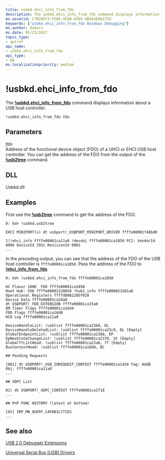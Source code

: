 ```yaml
---
title: usbkd.ehci_info_from_fdo
description: The usbkd.ehci_info_from_fdo command displays information about a USB host controller.
ms.assetid: C7026EF3-F58D-45EB-83D5-8B4A3E661759
keywords: ["usbkd.ehci_info_from_fdo Windows Debugging"]
ms.author: domars
ms.date: 05/23/2017
topic_type:
- apiref
api_name:
- usbkd.ehci_info_from_fdo
api_type:
- NA
ms.localizationpriority: medium
---
```


# !usbkd.ehci\_info\_from\_fdo


The [**!usbkd.ehci\_info\_from\_fdo**](https://msdn.microsoft.com/library/windows/hardware/dn367058) command displays information about a USB host controller.

```dbgcmd
!usbkd.ehci_info_from_fdo fdo
```

## <span id="ddk__devobj_dbg"></span><span id="DDK__DEVOBJ_DBG"></span>Parameters


<span id="_______fdo______"></span><span id="_______FDO______"></span> *fdo*   
Address of the functional device object (FDO) of a UHCI or EHCI USB host controller. You can get the address of the FDO from the output of the [**!usb2tree**](-usbkd-usb2tree.md) command.

## <span id="DLL"></span><span id="dll"></span>DLL


Usbkd.dll

Examples
--------

First use the [**!usb2tree**](-usbkd-usb2tree.md) command to get the address of the FDO.

```dbgcmd
0: kd> !usbkd.usb2tree

EHCI MINIPORT(s) dt usbport!_USBPORT_MINIPORT_DRIVER ffffe00001f48bd0

1)!ehci_info ffffe00001ca11a0 !devobj ffffe00001ca1050 PCI: VendorId 8086 DeviceId 293c RevisionId 0002 
...
```

In the preceding output, you can see that the address of the FDO of the USB host controller is `ffffe00001ca1050`. Pass the address of the FDO to [**!ehci\_info\_from\_fdo**](https://msdn.microsoft.com/library/windows/hardware/dn367058).

```dbgcmd
0: kd> !usbkd.ehci_info_from_fdo ffffe00001ca1050

HC Flavor 1000  FDO ffffe00001ca1050
Root Hub: FDO ffffe00002320050 !hub2_info ffffe000023201a0
Operational Registers ffffd000228bf020
Device Data ffffe00001ca2da0
dt USBPORT!_FDO_EXTENSION ffffe00001ca15a0
DM Timer Flags ffffe00001ca16d4
FDO Flags ffffe00001ca16d0
HCD Log ffffe00001ca11a0

DeviceHandleList: !usblist ffffe00001ca23b8, DL 
DeviceHandleDeletedList: !usblist ffffe00001ca23c8, DL [Empty]
GlobalEndpointList: !usblist ffffe00001ca2388, EP 
EpNeoStateChangeList: !usblist ffffe00001ca2370, SC [Empty]
GlobalTtListHead: !usblist ffffe00001ca23a8, TT [Empty]
BusContextHead: !usblist ffffe00001ca16b0, BC 

## Pending Requests

[001] dt USBPORT!_USB_IOREQUEST_CONTEXT ffffe00001ca1450 Tag: AddD Obj: ffffe00001ca11a0
...

## XDPC List

01) dt USBPORT!_XDPC_CONTEXT ffffe00001ca1f18
...

## PnP FUNC HISTORY (latest at bottom)

[01] IRP_MN_QUERY_CAPABILITIES
...
```

## <span id="see_also"></span>See also


[USB 2.0 Debugger Extensions](usb-2-0-extensions.md)

[Universal Serial Bus (USB) Drivers](https://go.microsoft.com/fwlink/p?LinkID=227351)

 

 






